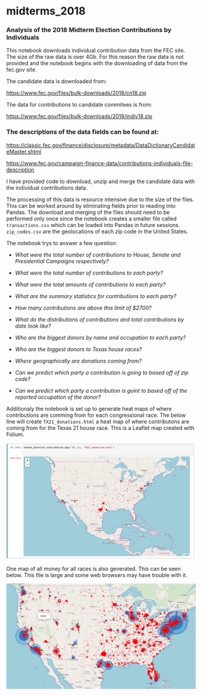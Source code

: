 # midterms_2018
### Analysis of the 2018 Midterm Election Contributions by Individuals



This notebook downloads individual contribution data from the FEC site.  The size of the raw data is over 4Gb.  For this reason the raw data is not provided and the notebook begins with the downloading of data from the fec.gov site.

The candidate data is downloaded from:

<https://www.fec.gov/files/bulk-downloads/2018/cn18.zip>

The data for contributions to candidate commitees is from:

<https://www.fec.gov/files/bulk-downloads/2018/indiv18.zip>

### The descriptions of the data fields can be found at:
<https://classic.fec.gov/finance/disclosure/metadata/DataDictionaryCandidateMaster.shtml>

<https://www.fec.gov/campaign-finance-data/contributions-individuals-file-description>

I have provided code to download, unzip and merge the candidate data with the individual contributions data.

The processing of this data is resource intensive due to the size of the files.  This can be worked around by eliminating fields prior to reading into Pandas.  The download and merging of the files should need to be performed only once since the notebook creates a smaller file called `transactions.csv` which can be loaded into Pandas in future sessions. `zip_codes.csv` are the geolocations of each zip code in the United States.

The notebook trys to answer a few question:

* *What were the total number of contributions to House, Senate and Presidential Campaigns respectively?*
 
* *What were the total number of contributions to each party?*
 
* *What were the total amounts of contributions to each party?*
* *What are the summary statistics for contributions to each party?*
* *How many contributions are above this limit of $2700?*
* *What do the distributions of contributions and total contributions by date look like?*
* *Who are the biggest donors by name and occupation to each party?*
* *Who are the biggest donors to Texas house races?*
* *Where geographically are donations coming from?*
* *Can we predict which party a contribution is going to based off of zip code?*
* *Can we predict which party a contribution is goint to based off of the reported occupation of the donor?*

Additionaly the notebook is set up to generate heat maps of where contributions are comming from for each congressional race.  The below line will create `TX21_donations.html` a heat map of where contributons are coming from for the Texas 21 house race.  This is a Leaflet map created with Folium.

![Map of all donors](create_district_contributions.png "TX21")



One map of all money for all races is also generated.  This can be seen below.  This file is large and some web browsers may have trouble with it.







![Map of all donors](Sample_map_all_donors.png "All_donors")


